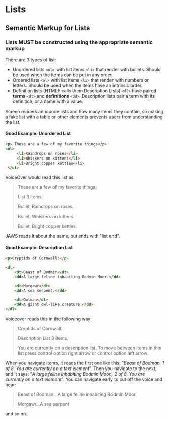 # Lists

## Semantic Markup for Lists

### Lists MUST be constructed using the appropriate semantic markup

There are 3 types of list:
- Unordered lists `<ul>` with list items `<li>` that render with bullets. Should be used when the items can be put in any order.
- Ordered lists `<ol>` with list items `<li>` that render with numbers or letters. Should be used when the items have an intrinsic order.
- Definition lists (HTML5 calls them Description Lists) `<dl>` have paired **terms** `<dt>` and **definitions** `<dd>`. Description lists pair a term with its definition, or a name with a value.

Screen readers announce lists and how many items they contain, so making a fake list with a table or other elements prevents users from understanding the list.

#### Good Example: Unordered List
```html
<p> These are a few of my favorite things</p>
<ul>
     <li>Raindrops on roses</li>
     <li>Whiskers on kittens</li>
     <li>Bright copper kettles</li>
 </ul>
```

VoiceOver would read this list as
> These are a few of my favorite things.
> 
> List 3 items.
> 
> Bullet, Raindrops on roses.
> 
> Bullet, Whiskers on kittens.
> 
> Bullet, Bright copper kettles.

JAWS reads it about the same, but ends with "list end".

#### Good Example: Description List

```html
<p>Cryptids of Cornwall:</p>

<dl>
    <dt>Beast of Bodmin</dt>
    <dd>A large feline inhabiting Bodmin Moor.</dd>

    <dt>Morgawr</dt>
    <dd>A sea serpent.</dd>

    <dt>Owlman</dt>
    <dd>A giant owl-like creature.</dd>
</dl>
```
Voiceover reads this in the following way

> Cryptids of Cornwall.
>
> Description List 3 items.
> 
> You are currently on a description list. To move between items in this list press control option right arrow or control option left arrow.

When you navigate items, it reads the first one like this: "_Beast of Bodman, 1 of 8. You are currently on a text element_". Then you navigate to the next, and it says: "_A large feline inhabiting Bodmin Moor., 2 of 8. You are currently on a text element_". You can navigate early to cut off the voice and hear:

> Beast of Bodman...A large feline inhabiting Bodmin Moor.
> 
> Morgawr...A sea serpent

and so on.